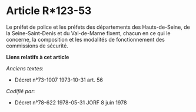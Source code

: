 # Article R*123-53

Le préfet de police et les préfets des départements des Hauts-de-Seine, de la Seine-Saint-Denis et du Val-de-Marne fixent,
chacun en ce qui le concerne, la composition et les modalités de fonctionnement des commissions de sécurité.

**Liens relatifs à cet article**

_Anciens textes_:

  - Décret n°73-1007 1973-10-31 art. 56

_Codifié par_:

  - Décret n°78-622 1978-05-31 JORF 8 juin 1978
